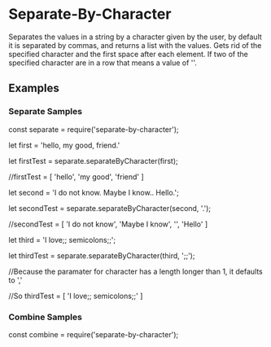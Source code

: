 # Separate-By-Character

Separates the values in a string by a character given by the user, by default it is separated by commas, and returns a list with the values. Gets rid of the specified character and the first space after each element. If two of the specified character are in a row that means a value of ''.

## Examples

### Separate Samples
const separate = require('separate-by-character');

let first = 'hello, my good, friend.'

let firstTest = separate.separateByCharacter(first);

//firstTest = [ 'hello', 'my good', 'friend' ]

let second = 'I do not know. Maybe I know.. Hello.';

let secondTest = separate.separateByCharacter(second, '.');

//secondTest = [ 'I do not know', 'Maybe I know', '', 'Hello' ]

let third = 'I love;; semicolons;;';

let thirdTest = separate.separateByCharacter(third, ';;');

//Because the paramater for character has a length longer than 1, it defaults to ',' 

//So thirdTest = [ 'I love;; semicolons;;' ]

### Combine Samples
const combine = require('separate-by-character');

